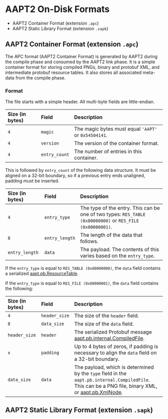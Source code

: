 # AAPT2 On-Disk Formats
- AAPT2 Container Format (extension `.apc`)
- AAPT2 Static Library Format (extension `.sapk`)

## AAPT2 Container Format (extension `.apc`)
The APC format (AAPT2 Container Format) is generated by AAPT2 during the compile phase and
consumed by the AAPT2 link phase. It is a simple container format for storing compiled PNGs,
binary and protobuf XML, and intermediate protobuf resource tables. It also stores all associated
meta-data from the compile phase.

### Format
The file starts with a simple header. All multi-byte fields are little-endian.

| Size (in bytes) | Field         | Description                                          |
|:----------------|:--------------|:-----------------------------------------------------|
| `4`             | `magic`       | The magic bytes must equal `'AAPT'` or `0x54504141`. |
| `4`             | `version`     | The version of the container format.                 |
| `4`             | `entry_count` | The number of entries in this container.             |

This is followed by `entry_count` of the following data structure. It must be aligned on a 32-bit
boundary, so if a previous entry ends unaligned, padding must be inserted.

| Size (in bytes) | Field          | Description                                                                                               |
|:----------------|:---------------|:----------------------------------------------------------------------------------------------------------|
| `4`             | `entry_type`   | The type of the entry. This can be one of two types: `RES_TABLE (0x00000000)` or `RES_FILE (0x00000001)`. |
| `8`             | `entry_length` | The length of the data that follows.                                                                      |
| `entry_length`  | `data`         | The payload. The contents of this varies based on the `entry_type`.                                       |

If the `entry_type` is equal to `RES_TABLE (0x00000000)`, the `data` field contains a serialized
[aapt.pb.ResourceTable](Resources.proto).

If the `entry_type` is equal to `RES_FILE (0x00000001)`, the `data` field contains the following:


| Size (in bytes) | Field          | Description                                                                                               |
|:----------------|:---------------|:----------------------------------------------------------------------------------------------------------|
| `4`             | `header_size`  | The size of the `header` field.                                                                 |
| `8`             | `data_size`    | The size of the `data` field.                                                                   |
| `header_size`   | `header`       | The serialized Protobuf message [aapt.pb.internal.CompiledFile](ResourcesInternal.proto).       |
| `x`             | `padding`      | Up to 4 bytes of zeros, if padding is necessary to align the `data` field on a 32-bit boundary. |
| `data_size`     | `data`         | The payload, which is determined by the `type` field in the `aapt.pb.internal.CompiledFile`. This can be a PNG file, binary XML, or [aapt.pb.XmlNode](Resources.proto). |

## AAPT2 Static Library Format (extension `.sapk`)

